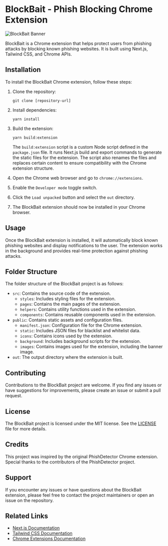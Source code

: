 # BlockBait - Phish Blocking Chrome Extension

![BlockBait Banner](./public/images/blockbait-banner.png)

BlockBait is a Chrome extension that helps protect users from phishing attacks by blocking known phishing websites. It is built using Next.js, Tailwind CSS, and Chrome APIs.

## Installation

To install the BlockBait Chrome extension, follow these steps:

1. Clone the repository:
   ```
   git clone [repository-url]
   ```

2. Install dependencies:
   ```
   yarn install
   ```

3. Build the extension:
   ```
   yarn build:extension
   ```

   The `build:extension` script is a custom Node script defined in the `package.json` file. It runs Next.js build and export commands to generate the static files for the extension. The script also renames the files and replaces certain content to ensure compatibility with the Chrome extension structure.

4. Open the Chrome web browser and go to `chrome://extensions`.

5. Enable the `Developer mode` toggle switch.

6. Click the `Load unpacked` button and select the `out` directory.

7. The BlockBait extension should now be installed in your Chrome browser.

## Usage

Once the BlockBait extension is installed, it will automatically block known phishing websites and display notifications to the user. The extension works in the background and provides real-time protection against phishing attacks.

## Folder Structure

The folder structure of the BlockBait project is as follows:

- `src`: Contains the source code of the extension.
  - `styles`: Includes styling files for the extension.
  - `pages`: Contains the main pages of the extension.
  - `helpers`: Contains utility functions used in the extension.
  - `components`: Contains reusable components used in the extension.
- `public`: Contains static assets and configuration files.
  - `manifest.json`: Configuration file for the Chrome extension.
  - `static`: Includes JSON files for blacklist and whitelist data.
  - `icons`: Contains icons used by the extension.
  - `background`: Includes background scripts for the extension.
  - `images`: Contains images used for the extension, including the banner image.
- `out`: The output directory where the extension is built.

## Contributing

Contributions to the BlockBait project are welcome. If you find any issues or have suggestions for improvements, please create an issue or submit a pull request.

## License

The BlockBait project is licensed under the MIT license. See the [LICENSE](LICENSE) file for more details.

## Credits

This project was inspired by the original PhishDetector Chrome extension. Special thanks to the contributors of the PhishDetector project.

## Support

If you encounter any issues or have questions about the BlockBait extension, please feel free to contact the project maintainers or open an issue on the repository.

## Related Links

<!-- - [Chrome Web Store](https://chrome.google.com/webstore/detail/blockbait-phish-blocking/kgecldbalfgmgelepbblodfoogmjdgmj) -->
- [Next.js Documentation](https://nextjs.org/docs)
- [Tailwind CSS Documentation](https://tailwindcss.com/docs)
- [Chrome Extensions Documentation](https://developer.chrome.com/docs/extensions/)
